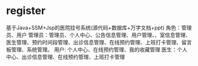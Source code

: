 # register
基于Java+SSM+Jsp的医院挂号系统(源代码+数据库+万字文档+ppt) 角色：管理员、用户  管理员：管理员、个人中心、公告信息管理、用户管理、、室信息管理、医生管理、预约时间段管理、出诊信息管理、在线预约管理、上班打卡管理、留言板管理、系统管理。  用户: 个人中心、在线预约管理、我的收藏管理  医生：个人中心、出诊信息管理、在线预约管理、上班打卡管理
